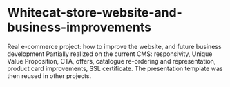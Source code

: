 # Whitecat-store-website-and-business-improvements
Real e-commerce project: how to improve the website, and future business development
Partially realized on the current CMS: responsivity, Unique Value Proposition, CTA, offers, catalogue re-ordering and representation, product card improvements, SSL certificate.
The presentation template was then reused in other projects.
